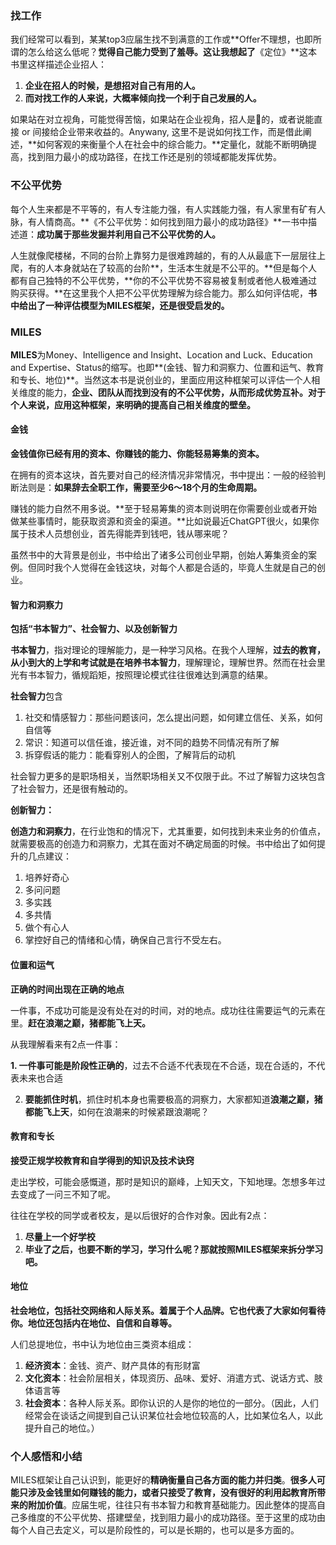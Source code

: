 ### 找工作

我们经常可以看到，某某top3应届生找不到满意的工作或**Offer不理想，也即所谓的怎么给这么低呢？**觉得自己能力受到了羞辱。这让我想起了**《定位》**这本书里这样描述企业招人：

1. **企业在招人的时候，是想招对自己有用的人。**
2. **而对找工作的人来说，大概率倾向找一个利于自己发展的人。**

如果站在对立视角，可能觉得苦恼，如果站在企业视角，招人是🧱的，或者说能直接 or 间接给企业带来收益的。Anywany, 这里不是说如何找工作，而是借此阐述，**如何客观的来衡量个人在社会中的综合能力。**定量化，就能不断明确提高，找到阻力最小的成功路径，在找工作还是别的领域都能发挥优势。

### 不公平优势

每个人生来都是不平等的，有人专注能力强，有人实践能力强，有人家里有矿有人脉，有人情商高。**《不公平优势：如何找到阻力最小的成功路径》**一书中描述道：**成功属于那些发掘并利用自己不公平优势的人。**

人生就像爬楼梯，不同的台阶上靠努力是很难跨越的，有的人从最底下一层层往上爬，有的人本身就站在了较高的台阶**，生活本生就是不公平的。**但是每个人都有自己独特的不公平优势，**你的不公平优势不容易被复制或者他人极难通过购买获得。**在这里我个人把不公平优势理解为综合能力。那么如何评估呢，**书中给出了一种评估模型为MILES框架，还是很受启发的。**

### MILES

**MILES**为Money、Intelligence and Insight、Location and Luck、Education and Expertise、Status的缩写。也即**(金钱、智力和洞察力、位置和运气、教育和专长、地位)**。当然这本书是说创业的，里面应用这种框架可以评估一个人相关维度的能力，**企业、团队从而找到没有的不公平优势，从而形成优势互补。对于个人来说，应用这种框架，来明确的提高自己相关维度的壁垒。**

#### 金钱

**金钱值你已经有用的资本、你赚钱的能力、你能轻易筹集的资本。**

在拥有的资本这块，首先要对自己的经济情况非常情况，书中提出：一般的经验判断法则是：**如果辞去全职工作，需要至少6～18个月的生命周期。**

赚钱的能力自然不用多说。**至于轻易筹集的资本则说明在你需要创业或者开始做某些事情时，能获取资源和资金的渠道。**比如说最近ChatGPT很火，如果你属于技术人员想创业，首先得能弄到钱吧，钱从哪来呢？

虽然书中的大背景是创业，书中给出了诸多公司创业早期，创始人筹集资金的案例。但同时我个人觉得在金钱这块，对每个人都是合适的，毕竟人生就是自己的创业。



#### 智力和洞察力

**包括“书本智力”、社会智力、以及创新智力**

**书本智力**，指对理论的理解能力，是一种学习风格。在我个人理解，**过去的教育，从小到大的上学和考试就是在培养书本智力**，理解理论，理解世界。然而在社会里光有书本智力，循规蹈矩，按照理论模式往往很难达到满意的结果。

**社会智力**包含

1. 社交和情感智力：那些问题该问，怎么提出问题，如何建立信任、关系，如何自信等
2. 常识：知道可以信任谁，接近谁，对不同的趋势不同情况有所了解
3. 拆穿假话的能力：能看穿别人的企图，了解背后的动机

社会智力更多的是职场相关，当然职场相关又不仅限于此。不过了解智力这块包含了社会智力，还是很有触动的。

**创新智力：**

**创造力和洞察力**，在行业饱和的情况下，尤其重要，如何找到未来业务的价值点，就需要极高的创造力和洞察力，尤其在面对不确定局面的时候。书中给出了如何提升的几点建议：

1. 培养好奇心
2. 多问问题
3. 多实践
4. 多共情
5. 做个有心人
6. 掌控好自己的情绪和心情，确保自己言行不受左右。

#### 位置和运气

**正确的时间出现在正确的地点**

一件事，不成功可能是没有处在对的时间，对的地点。成功往往需要运气的元素在里。**赶在浪潮之巅，猪都能飞上天。**

从我理解看来有2点一件事：

**1.  一件事可能是阶段性正确的**，过去不合适不代表现在不合适，现在合适的，不代表未来也合适

2. **要能抓住时机**，抓住时机本身也需要极高的洞察力，大家都知道**浪潮之巅，猪都能飞上天**，如何在浪潮来的时候紧跟浪潮呢？

#### 教育和专长

**接受正规学校教育和自学得到的知识及技术诀窍**

走出学校，可能会感慨道，那时是知识的巅峰，上知天文，下知地理。怎想多年过去变成了一问三不知了呢。 

往往在学校的同学或者校友，是以后很好的合作对象。因此有2点：

1. **尽量上一个好学校**
2. **毕业了之后，也要不断的学习，学习什么呢？那就按照MILES框架来拆分学习吧。** 

#### 地位

**社会地位，包括社交网络和人际关系。着属于个人品牌。它也代表了大家如何看待你。地位还包括内在地位、自信和自尊等。**

人们总提地位，书中认为地位由三类资本组成：

1. **经济资本**：金钱、资产、财产具体的有形财富
2. **文化资本**：社会阶层相关，体现资历、品味、爱好、消遣方式、说话方式、肢体语言等
3. **社会资本**：各种人际关系。即你认识的人是你的地位的一部分。（因此，人们经常会在谈话之间提到自己认识某位社会地位较高的人，比如某位名人，以此提升自己的地位。）



### 个人感悟和小结

MILES框架让自己认识到，能更好的**精确衡量自己各方面的能力并归类**。**很多人可能只涉及金钱里如何赚钱的能力，或者只接受了教育，没有很好的利用起教育所带来的附加价值**。应届生呢，往往只有书本智力和教育基础能力。因此整体的提高自己多维度的不公平优势、搭建壁垒，找到阻力最小的成功路径。至于这里的成功由每个人自己去定义，可以是阶段性的，可以是长期的，也可以是多方面的。